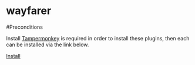 # wayfarer

#Preconditions

Install [Tampermonkey](https://tampermonkey.net/) is required in order to install these plugins, then each can be installed via the link below.


[Install](https://github.com/bdudek86/wayfarer/blame/raw/BD_wayfarer.user.js)

